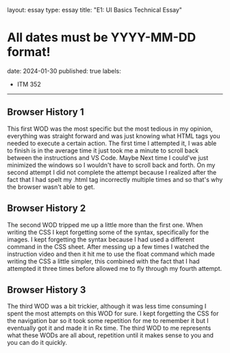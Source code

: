 layout: essay
type: essay
title: "E1: UI Basics Technical Essay"
# All dates must be YYYY-MM-DD format!
date: 2024-01-30
published: true
labels:
  - ITM 352
---

## Browser History 1
	
<p>This first WOD was the most specific but the most tedious in my opinion, everything was straight forward and was just knowing what HTML tags you needed to execute a certain action. The first time I attempted it, I was able to finish is in the average time it just took me a minute to scroll back between the instructions and VS Code. Maybe Next time I could've just minimized the windows so I wouldn't have to scroll back and forth. On my second attempt I did not complete the attempt because I realized after the fact that I had spelt my .html tag incorrectly multiple times and so that's why the browser wasn't able to get.</p>

## Browser History 2 

<p>The second WOD tripped me up a little more than the first one. When writing the CSS I kept forgetting some of the syntax, specifically for the images. I kept forgetting the syntax because I had used a different command in the CSS sheet. After messing up a few times I watched the instruction video and then it hit me to use the float command which made writing the CSS a little simpler, this combined with the fact that I had attempted it three times before allowed me to fly through my fourth attempt.</p>

## Browser History 3

<p>The third WOD was a bit trickier, although it was less time consuming I spent the most attempts on this WOD for sure. I kept forgetting the CSS for the navigation bar so it took some repetition for me to remember it but I eventually got it and made it in Rx time. The third WOD to me represents what these WODs are all about, repetition until it makes sense to you and you can do it quickly.</p>

